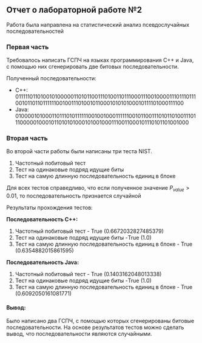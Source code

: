 ## Отчет о лабораторной работе №2

Работа была направлена на статистический анализ псевдослучайных последовательностей 

### Первая часть

Требовалось написать ГСПЧ на языках программирования С++ и Java, с помощью них сгенерировать две битовых последовательности.

Полученный последовательности:
  
  * C++: 011111011010010100000110101100111010011011100011100100001110111011100101101101111110010011101001011000101010100010111101000111100
 * Java: 01000010100011011101011111100100100011111100101100111010110100111011100000100010110101010001010010001110011000101110101101001000
  
### Вторая часть

Во второй части работы были написаны три теста NIST. 

1. Частотный побитовый тест
2. Тест на одинаковые подряд идущие биты
3. Тест на самую длинную последовательность единиц в блоке

Для всех тестов справедливо, что если полученное значение $P_{value}> 0.01$, то последовательность признается случайной

Результаты прохождения тестов:

**Последовательность С++:**
1. Частотный побитовый тест - True (0.6672032827485379)
2. Тест на одинаковые подряд идущие биты -True (1.0)
3. Тест на самую длинную последовательность единиц в блоке - True (0.6354882015861595)

**Последовательность Java:**
1. Частотный побитовый тест - True (0.1403162048013338)
2. Тест на одинаковые подряд идущие биты -True (1.0)
3. Тест на самую длинную последовательность единиц в блоке - True (0.6092050161081771)


#### Вывод:

Было написано два ГСПЧ, с помощью которых сгенерированы битовые последовательности. На основе результатов тестов можно сделать вывод, что последовательности являются случайными.